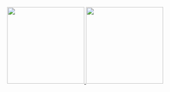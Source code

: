  <div style="display: inline_block">
  <a href="https://github.com/mroseta">
  <img height="180em" src="https://github-readme-stats.vercel.app/api?username=mroseta&show_icons=true&theme=dark&include_all_commits=true&count_private=true"/>
  <img height="180em" src="https://github-readme-stats.vercel.app/api/top-langs/?username=mroseta&show_icons&layout=compact&langs_count=7&theme=dark"/>
</div>
